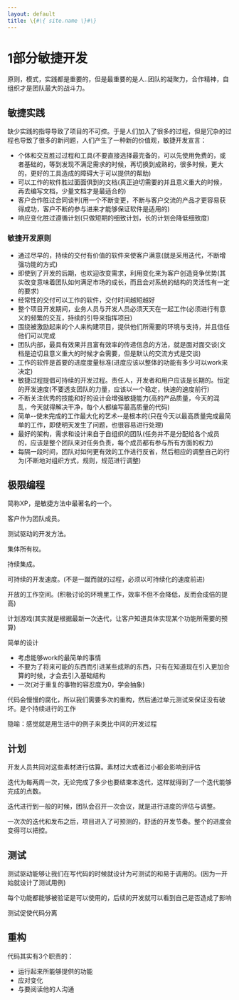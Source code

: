 ```yaml
---
layout: default
title: \{#\{ site.name \}#\}
---
```

# 1部分敏捷开发
原则，模式，实践都是重要的，但是最重要的是人..团队的凝聚力，合作精神，自组织才是团队最大的战斗力。

## 敏捷实践
缺少实践的指导导致了项目的不可控。于是人们加入了很多的过程，但是冗杂的过程也导致了很多的新问题，人们产生了一种新的价值观，敏捷开发宣言：

 - 个体和交互胜过过程和工具(不要直接选择最完备的，可以先使用免费的，或者基础的，等到发现不满足需求的时候，再切换到成熟的，很多时候，更大的，更好的工具造成的障碍大于可以提供的帮助)
 - 可以工作的软件胜过面面俱到的文档(真正迫切需要的并且意义重大的时候，再去编写文档，少量文档才是最适合的)
 - 客户合作胜过合同谈判(用一个不断变更，不断与客户交流的产品才更容易获得成功，客户不断的参与进来才能够保证软件是适用的)
 - 响应变化胜过遵循计划(只做短期的细致计划，长的计划会降低细致度)

### 敏捷开发原则

 - 通过尽早的，持续的交付有价值的软件来使客户满意(就是采用迭代，不断增强功能的方式)
 - 即使到了开发的后期，也欢迎改变需求，利用变化来为客户创造竞争优势(其实改变意味着团队如何满足市场的成长，而且会对系统的结构的灵活性有一定的要求)
 - 经常性的交付可以工作的软件，交付时间越短越好
 - 整个项目开发期间，业务人员与开发人员必须天天在一起工作(必须进行有意义的频繁的交互，持续的引导来指挥项目)
 - 围绕被激励起来的个人来构建项目，提供他们所需要的环境与支持，并且信任他们可以完成
 - 团队内部，最具有效果并且富有效率的传递信息的方法，就是面对面交谈(文档是迫切且意义重大的时候才会需要，但是默认的交流方式是交谈)
 - 工作的软件是首要的进度度量标准(进度应该以整体的功能有多少可以work来决定)
 - 敏捷过程提倡可持续的开发过程。责任人，开发者和用户应该是长期的。恒定的开发速度(不要透支团队的力量，应该以一个稳定，快速的速度前行)
 - 不断关注优秀的技能和好的设计会增强敏捷能力(高的产品质量，今天的混乱，今天就得解决干净，每个人都编写最高质量的代码)
 - 简单--使未完成的工作最大化的艺术--是根本的(只在今天以最高质量完成最简单的工作，即使明天发生了问题，也很容易进行处理)
 - 最好的架构，需求和设计来自于自组织的团队(任务并不是分配给各个成员的，应该是整个团队来对任务负责，每个成员都有参与所有方面的权力)
 - 每隔一段时间，团队对如何更有效的工作进行反省，然后相应的调整自己的行为(不断地对组织方式，规则，规范进行调整)

## 极限编程
简称XP，是敏捷方法中最著名的一个。

客户作为团队成员。

测试驱动的开发方法。

集体所有权。

持续集成。

可持续的开发速度。(不是一蹴而就的过程，必须以可持续化的速度前进)

开放的工作空间。(积极讨论的环境里工作，效率不但不会降低，反而会成倍的提高)

计划游戏(其实就是根据最新一次迭代，让客户知道具体实现某个功能所需要的预算)

简单的设计
 - 考虑能够work的最简单的事情
 - 不要为了将来可能的东西而引进某些成熟的东西，只有在知道现在引入更加合算的时候，才会去引入基础结构
 - 一次(对于重复的事物的容忍度为0，学会抽象)

代码会慢慢的腐化，所以我们需要多次的重构，然后通过单元测试来保证没有破坏。是个持续进行的工作

隐喻：感觉就是用生活中的例子来类比中间的开发过程

## 计划
开发人员共同对这些素材进行估算。素材过大或者过小都会影响到评估

迭代为每两周一次，无论完成了多少也要结束本迭代，这样就得到了一个迭代能够完成的点数。

迭代进行到一般的时候，团队会召开一次会议，就是进行进度的评估与调整。

一次次的迭代和发布之后，项目进入了可预测的，舒适的开发节奏。整个的进度会变得可以把控。

## 测试
测试驱动能够让我们在写代码的时候就设计为可测试的和易于调用的。(因为一开始就设计了测试用例)

每个功能都能够被验证是可以使用的，后续的开发就可以看到自己是否造成了影响

测试促使代码分离

## 重构
代码其实有3个职责的：

 - 运行起来所能够提供的功能
 - 应对变化
 - 与要阅读他的人沟通
